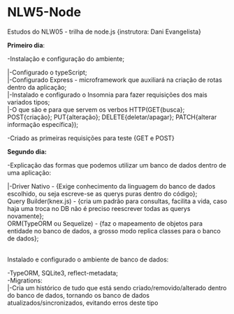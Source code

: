 # NLW5-Node
Estudos do NLW05 - trilha de node.js {instrutora: Dani Evangelista}

<b>Primeiro dia</b>:
  <p>-Instalação e configuração do ambiente;</p>
    |-Configurado o typeScript;<br />
    |-Configurado Express - microframework que auxiliará na criação de rotas dentro da aplicação;<br />
    |-Instalado e configurado o Insomnia para fazer requisições dos mais variados tipos;<br/>
    |-O que são e para que servem os verbos HTTP(GET{busca}; POST{criação}; PUT{alteração}; DELETE{deletar/apagar}; PATCH{alterar informação específica});<br />

  <p>-Criado as primeiras requisições para teste {GET e POST}</p>

<p><b>Segundo dia:</b></p>
  <p>-Explicação das formas que podemos utilizar um banco de dados dentro de uma aplicação:</p>
    |-Driver Nativo - {Exige conhecimento da linguagem do banco de dados escolhido, ou seja escreve-se as querys puras dentro do código};<br />
    Query Builder(knex.js) - {cria um padrão para consultas, facilita a vida, caso haja uma troca no DB não é preciso reescrever todas as querys novamente};<br />
    ORM(TypeORM ou Sequelize) - {faz o mapeamento de objetos para entidade no banco de dados, a grosso modo replica classes para o banco de dados};<br /><br>
  
  <p>Instalado e configurado o ambiente de banco de dados:</p>
    -TypeORM, SQLite3, reflect-metadata;<br/>
    -Migrations:<br />
    |-Cria um histórico de tudo que está sendo criado/removido/alterado dentro do banco de dados, tornando os banco de dados atualizados/sincronizados, evitando erros deste tipo<br />
  

